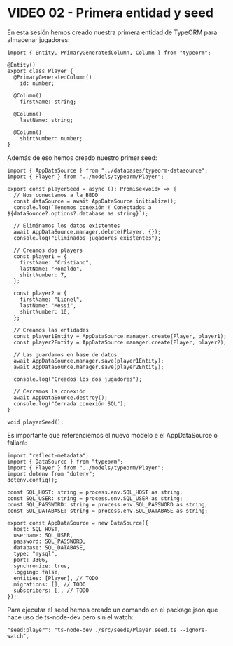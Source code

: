 # VIDEO 02 - Primera entidad y seed

En esta sesión hemos creado nuestra primera entidad de TypeORM para almacenar jugadores:

```tsx
import { Entity, PrimaryGeneratedColumn, Column } from "typeorm";

@Entity()
export class Player {
  @PrimaryGeneratedColumn()
    id: number;

  @Column()
    firstName: string;

  @Column()
    lastName: string;

  @Column()
    shirtNumber: number;
}
```

Además de eso hemos creado nuestro primer seed:

```tsx
import { AppDataSource } from "../databases/typeorm-datasource";
import { Player } from "../models/typeorm/Player";

export const playerSeed = async (): Promise<void> => {
  // Nos conectamos a la BBDD
  const dataSource = await AppDataSource.initialize();
  console.log(`Tenemos conexión!! Conectados a ${dataSource?.options?.database as string}`);

  // Eliminamos los datos existentes
  await AppDataSource.manager.delete(Player, {});
  console.log("Eliminados jugadores existentes");

  // Creamos dos players
  const player1 = {
    firstName: "Cristiano",
    lastName: "Ronaldo",
    shirtNumber: 7,
  };

  const player2 = {
    firstName: "Lionel",
    lastName: "Messi",
    shirtNumber: 10,
  };

  // Creamos las entidades
  const player1Entity = AppDataSource.manager.create(Player, player1);
  const player2Entity = AppDataSource.manager.create(Player, player2);

  // Las guardamos en base de datos
  await AppDataSource.manager.save(player1Entity);
  await AppDataSource.manager.save(player2Entity);

  console.log("Creados los dos jugadores");

  // Cerramos la conexión
  await AppDataSource.destroy();
  console.log("Cerrada conexión SQL");
}

void playerSeed();
```

Es importante que referenciemos el nuevo modelo e el AppDataSource o fallará:

```tsx
import "reflect-metadata";
import { DataSource } from "typeorm";
import { Player } from "../models/typeorm/Player";
import dotenv from "dotenv";
dotenv.config();

const SQL_HOST: string = process.env.SQL_HOST as string;
const SQL_USER: string = process.env.SQL_USER as string;
const SQL_PASSWORD: string = process.env.SQL_PASSWORD as string;
const SQL_DATABASE: string = process.env.SQL_DATABASE as string;

export const AppDataSource = new DataSource({
  host: SQL_HOST,
  username: SQL_USER,
  password: SQL_PASSWORD,
  database: SQL_DATABASE,
  type: "mysql",
  port: 3306,
  synchronize: true,
  logging: false,
  entities: [Player], // TODO
  migrations: [], // TODO
  subscribers: [], // TODO
});
```

Para ejecutar el seed hemos creado un comando en el package.json que hace uso de ts-node-dev pero sin el watch:

```tsx
"seed:player": "ts-node-dev ./src/seeds/Player.seed.ts --ignore-watch",
```

